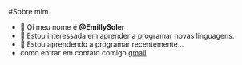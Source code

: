 #Sobre mim 

- 👋 Oi meu nome é **@EmillySoler**
- 👀 Estou interessada em aprender a programar novas linguagens.
- 🌱 Estou aprendendo a programar recentemente...
-  como entrar em contato comigo [gmail](emilly.soler.camargo@escola.pr.gov.br)

<!---
EmillySoler/EmillySoler is a ✨ special ✨ repository because its `README.md` (this file) appears on your GitHub profile.
You can click the Preview link to take a look at your changes.
--->
